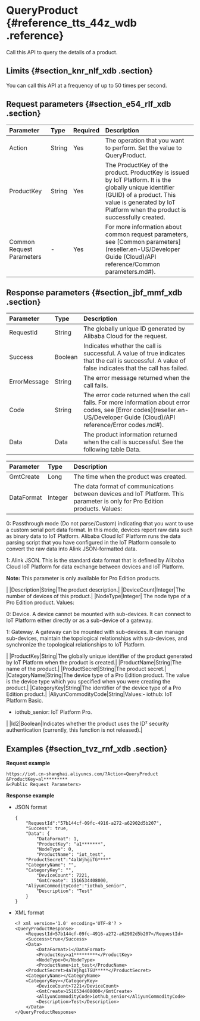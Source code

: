 # QueryProduct {#reference_tts_44z_wdb .reference}

Call this API to query the details of a product.

## Limits {#section_knr_nlf_xdb .section}

You can call this API at a frequency of up to 50 times per second.

## Request parameters {#section_e54_rlf_xdb .section}

|Parameter|Type|Required|Description|
|:--------|:---|:-------|:----------|
|Action|String|Yes|The operation that you want to perform. Set the value to QueryProduct.|
|ProductKey|String|Yes|The ProductKey of the product. ProductKey is issued by IoT Platform. It is the globally unique identifier \(GUID\) of a product. This value is generated by IoT Platform when the product is successfully created.|
|Common Request Parameters|-|Yes|For more information about common request parameters, see [Common parameters](reseller.en-US/Developer Guide (Cloud)/API reference/Common parameters.md#).|

## Response parameters {#section_jbf_mmf_xdb .section}

|Parameter|Type|Description|
|:--------|:---|:----------|
|RequestId|String|The globally unique ID generated by Alibaba Cloud for the request.|
|Success|Boolean|Indicates whether the call is successful. A value of true indicates that the call is successful. A value of false indicates that the call has failed.|
|ErrorMessage|String|The error message returned when the call fails.|
|Code|String|The error code returned when the call fails. For more information about error codes, see [Error codes](reseller.en-US/Developer Guide (Cloud)/API reference/Error codes.md#).|
|Data|Data|The product information returned when the call is successful. See the following table Data.|

|Parameter|Type|Description|
|:--------|:---|:----------|
|GmtCreate|Long|The time when the product was created.|
|DataFormat|Integer| The data format of communications between devices and IoT Platform. This parameter is only for Pro Edition products. Values:

 0: Passthrough mode \(Do not parse/Custom\) indicating that you want to use a custom serial port data format. In this mode, devices report raw data such as binary data to IoT Platform. Alibaba Cloud IoT Platform runs the data parsing script that you have configured in the IoT Platform console to convert the raw data into Alink JSON-formatted data.

 1: Alink JSON. This is the standard data format that is defined by Alibaba Cloud IoT Platform for data exchange between devices and IoT Platform.

 **Note:** This parameter is only available for Pro Edition products.

 |
|Description|String|The product description.|
|DeviceCount|Integer|The number of devices of this product.|
|NodeType|Integer| The node type of a Pro Edition product. Values:

 0: Device. A device cannot be mounted with sub-devices. It can connect to IoT Platform either directly or as a sub-device of a gateway.

 1: Gateway. A gateway can be mounted with sub-devices. It can manage sub-devices, maintain the topological relationships with sub-devices, and synchronize the topological relationships to IoT Platform.

 |
|ProductKey|String|The globally unique identifier of the product generated by IoT Platform when the product is created.|
|ProductName|String|The name of the product.|
|ProductSecret|String|The product secret.|
|CategoryName|String|The device type of a Pro Edition product. The value is the device type which you specified when you were creating the product.|
|CategoryKey|String|The identifier of the device type of a Pro Edition product.|
|AliyunCommodityCode|String|Values:-   iothub: IoT Platform Basic.
-   iothub\_senior: IoT Platform Pro.

|
|Id2|Boolean|Indicates whether the product uses the ID² security authentication \(currently, this function is not released\).|

## Examples {#section_tvz_rnf_xdb .section}

**Request example**

```
https://iot.cn-shanghai.aliyuncs.com/?Action=QueryProduct
&ProductKey=al*********
&<Public Request Parameters>
```

**Response example**

-   JSON format

    ```
    {
        "RequestId":"57b144cf-09fc-4916-a272-a62902d5b207",
        "Success": true,
        "Data": {
            "DataFormat": 1,
            "ProductKey": "a1*******",
            "NodeType": 0,
            "ProductName": "iot_test",
    	"ProductSecret":"4alWjhgiTG****"
    	"CategoryName": "",
    	"CategoryKey": "",
            "DeviceCount": 7221,
            "GmtCreate": 1516534408000,
    	"AliyunCommodityCode":"iothub_senior",
            "Description": "Test"
        }
    }
    ```

-   XML format

    ```
    <? xml version='1.0' encoding='UTF-8'? >
    <QueryProductResponse>
        <RequestId>57b144cf-09fc-4916-a272-a62902d5b207</RequestId>
        <Success>true</Success>
        <Data>
            <DataFormat>1</DataFormat>
            <ProductKey>a1*********</ProductKey>
            <NodeType>0</NodeType>
            <ProductName>iot_test</ProducName>
    	<ProductSecret>4alWjhgiTGU*****</ProductSecret>
    	<CategoryName></CategryName>
    	<CategoryKey></CategoryKey>
            <DeviceCount>7221</DeviceCount>
            <GmtCreate>1516534408000</GmtCreate>
            <AliyunCommodityCode>iothub_senior</AliyunCommodityCode>
            <Description>Test</Description>
        </Data>
    </QueryProductResponse>
    ```


